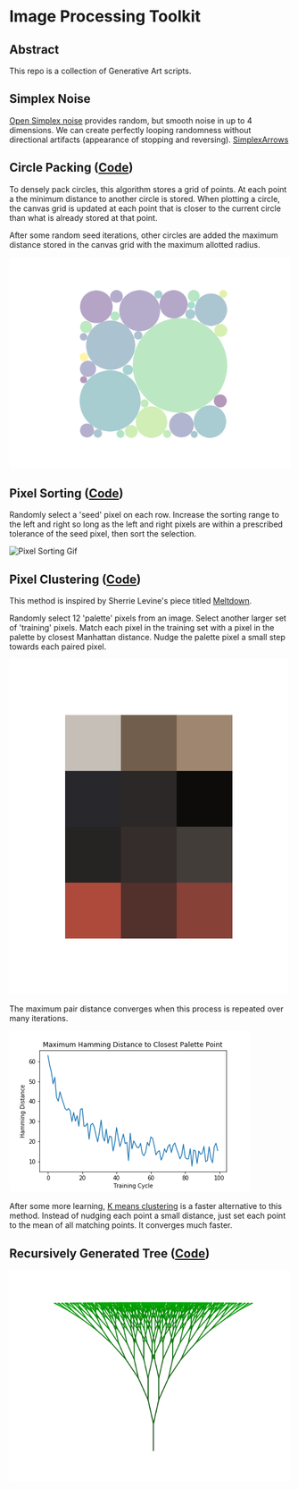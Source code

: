 # Image Processing Toolkit

## Abstract

This repo is a collection of Generative Art scripts.

## Simplex Noise

[Open Simplex noise](https://github.com/lmas/opensimplex) provides random, but smooth noise in up to 4 dimensions. We can create perfectly looping randomness without directional artifacts (appearance of stopping and reversing).
[SimplexArrows](/Noise/Show/arrows2D.gif)

## Circle Packing ([Code](/CirclePacking/pack.py))

To densely pack circles, this algorithm stores a grid of points. At each point a the minimum distance to another circle is stored. When plotting a circle, the canvas grid is updated at each point that is closer to the current circle than what is already stored at that point.

After some random seed iterations, other circles are added the maximum distance stored in the canvas grid with the maximum allotted radius.

![Circle Packing](/CirclePacking/Show/pack.png)

## Pixel Sorting ([Code](/PixelSorting/pixelSort.py))

Randomly select a 'seed' pixel on each row. Increase the sorting range to the left and right so long as the left and right pixels are within a prescribed tolerance of the seed pixel, then sort the selection.

![Pixel Sorting Gif](/PixelSorting/Show/SelectSort.gif?)

## Pixel Clustering ([Code](/PixelClustering/cluster.py))

This method is inspired by Sherrie Levine's piece titled [Meltdown](https://www.moma.org/collection/works/65711).

Randomly select 12 'palette' pixels from an image. Select another larger set of 'training' pixels. Match each pixel in the training set with a pixel in the palette by closest Manhattan distance. Nudge the palette pixel a small step towards each paired pixel.

![Pixel Clustering Image](/PixelClustering/Show/PixelClustering.png)

The maximum pair distance converges when this process is repeated over many iterations.

![Cluster Convergence](/PixelClustering/Show/ClusterConvergence.png)

After some more learning, [K means clustering](https://en.wikipedia.org/wiki/K-means_clustering) is a faster alternative to this method. Instead of nudging each point a small distance, just set each point to the mean of all matching points. It converges much faster.

## Recursively Generated Tree ([Code](RecursiveTree/RecursiveTree.py))

![Recursive Tree](/RecursiveTree/Show/RecursiveTree.gif)
